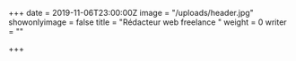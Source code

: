 +++
date = 2019-11-06T23:00:00Z
image = "/uploads/header.jpg"
showonlyimage = false
title = "Rédacteur web freelance "
weight = 0
writer = ""

+++
